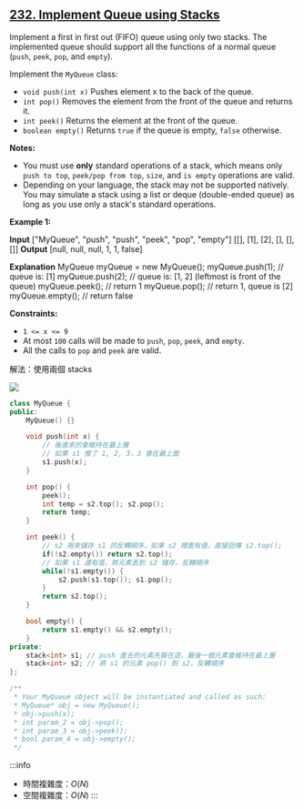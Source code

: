 ## [232\. Implement Queue using Stacks](https://leetcode.com/problems/implement-queue-using-stacks/)

Implement a first in first out (FIFO) queue using only two stacks. The implemented queue should support all the functions of a normal queue (`push`, `peek`, `pop`, and `empty`).

Implement the `MyQueue` class:

-   `void push(int x)` Pushes element x to the back of the queue.
-   `int pop()` Removes the element from the front of the queue and returns it.
-   `int peek()` Returns the element at the front of the queue.
-   `boolean empty()` Returns `true` if the queue is empty, `false` otherwise.

**Notes:**

-   You must use **only** standard operations of a stack, which means only `push to top`, `peek/pop from top`, `size`, and `is empty` operations are valid.
-   Depending on your language, the stack may not be supported natively. You may simulate a stack using a list or deque (double-ended queue) as long as you use only a stack's standard operations.

**Example 1:**

**Input**
\["MyQueue", "push", "push", "peek", "pop", "empty"\]
\[\[\], \[1\], \[2\], \[\], \[\], \[\]\]
**Output**
\[null, null, null, 1, 1, false\]

**Explanation**
MyQueue myQueue = new MyQueue();
myQueue.push(1); // queue is: \[1\]
myQueue.push(2); // queue is: \[1, 2\] (leftmost is front of the queue)
myQueue.peek(); // return 1
myQueue.pop(); // return 1, queue is \[2\]
myQueue.empty(); // return false

**Constraints:**

-   `1 <= x <= 9`
-   At most `100` calls will be made to `push`, `pop`, `peek`, and `empty`.
-   All the calls to `pop` and `peek` are valid.

解法：使用兩個 stacks

![](https://leetcode.com/media/original_images/232_queue_using_stacksBPush.png)

```cpp
class MyQueue {
public:
    MyQueue() {}

    void push(int x) {
        // 後進來的會維持在最上層
        // 如果 s1 推了 1, 2, 3，3 會在最上面
        s1.push(x);
    }

    int pop() {
        peek();
        int temp = s2.top(); s2.pop();
        return temp;
    }

    int peek() {
        // s2 用來儲存 s1 的反轉順序，如果 s2 裡面有值，直接回傳 s2.top();
        if(!s2.empty()) return s2.top();
        // 如果 s1 還有值，將元素丟到 s2 儲存，反轉順序
        while(!s1.empty()) {
            s2.push(s1.top()); s1.pop();
        }
        return s2.top();
    }

    bool empty() {
        return s1.empty() && s2.empty();
    }
private:
    stack<int> s1; // push 進去的元素先裝在這，最後一個元素會維持在最上層
    stack<int> s2; // 將 s1 的元素 pop() 到 s2，反轉順序
};

/**
 * Your MyQueue object will be instantiated and called as such:
 * MyQueue* obj = new MyQueue();
 * obj->push(x);
 * int param_2 = obj->pop();
 * int param_3 = obj->peek();
 * bool param_4 = obj->empty();
 */
```

:::info
- 時間複雜度：$O(N)$
- 空間複雜度：$O(N)$
:::
